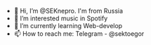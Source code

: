 - 👋 Hi, I’m @SEKnepro. I'm from Russia
- 👀 I’m interested music in Spotify
- 🌱 I’m currently learning Web-develop
- 📫 How to reach me: Telegram - @sektoegor

<!---
SEKnepro/SEKnepro is a ✨ special ✨ repository because its `README.md` (this file) appears on your GitHub profile.
You can click the Preview link to take a look at your changes.
--->
